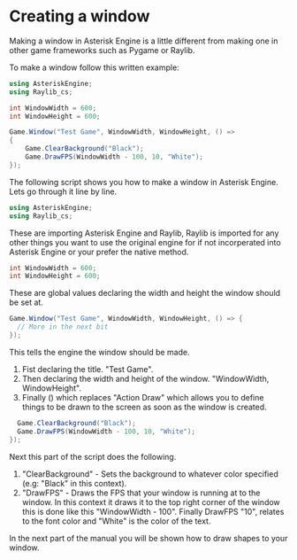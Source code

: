 # Creating a window

Making a window in Asterisk Engine is a little different from making one in other game frameworks
such as Pygame or Raylib.

To make a window follow this written example:

``` C#
using AsteriskEngine;
using Raylib_cs;

int WindowWidth = 600;
int WindowHeight = 600;

Game.Window("Test Game", WindowWidth, WindowHeight, () =>
{
    Game.ClearBackground("Black");
    Game.DrawFPS(WindowWidth - 100, 10, "White");
});
```

The following script shows you how to make a window in Asterisk Engine. Lets go through it line by line.

```C#
using AsteriskEngine;
using Raylib_cs;
```

These are importing Asterisk Engine and Raylib, Raylib is imported for any other things you want to use the original engine for if not incorperated into Asterisk Engine or your prefer the native method.


``` C#
int WindowWidth = 600;
int WindowHeight = 600;
```

These are global values declaring the width and height the window should be set at.

``` C#
Game.Window("Test Game", WindowWidth, WindowHeight, () => {
  // More in the next bit
});
```

This tells the engine the window should be made.

1. Fist declaring the title. "Test Game".
2. Then declaring the width and height of the window. "WindowWidth, WindowHeight".
3. Finally () which replaces "Action Draw" which allows you to define things to be drawn to the screen as soon as the window is created.

``` C#
  Game.ClearBackground("Black");
  Game.DrawFPS(WindowWidth - 100, 10, "White");
});
```

Next this part of the script does the following.

1. "ClearBackground" - Sets the background to whatever color specified (e.g: "Black" in this context).
2. "DrawFPS" - Draws the FPS that your window is running at to the window. In this context it draws it to the top right corner of the window this is done like this "WindowWidth - 100". Finally DrawFPS "10", relates to the font color and "White" is the color of the text.

In the next part of the manual you will be shown how to draw shapes to your window.